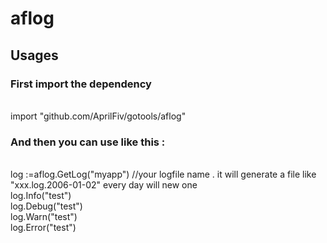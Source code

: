 aflog
=====
Usages
-------
<h3>First import the dependency</h3></br>
import "github.com/AprilFiv/gotools/aflog"</br>
<h3>And then you can use like this :</h3></br>
log :=aflog.GetLog("myapp") //your logfile name . it will generate a file like "xxx.log.2006-01-02" every day will new one</br>
log.Info("test")</br>
log.Debug("test")</br>
log.Warn("test")</br>
log.Error("test")</br>
